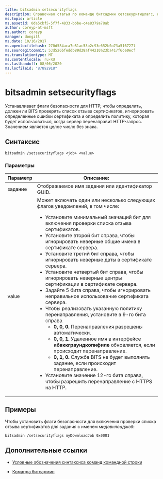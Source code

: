 ```yaml
---
title: bitsadmin setsecurityflags
description: Справочная статья по команде битсадмин сетсекуритифлагс, которая устанавливает флаги безопасности для HTTP, чтобы определить, должен ли BITS проверять список отзыва сертификатов, игнорировать определенные ошибки сертификата и определить политику, которая будет использоваться, когда сервер перенаправит HTTP-запрос.
ms.topic: article
ms.assetid: 0da5cbf5-5f7f-4833-bbbe-c4e8379a78ab
author: coreyp-at-msft
ms.author: coreyp
manager: dongill
ms.date: 10/16/2017
ms.openlocfilehash: 270d584aca7e81ac53b2c93e652b0a73a5167271
ms.sourcegitcommit: 53d526bfeddb89d28af44210a23ba417f6ce0ecf
ms.translationtype: MT
ms.contentlocale: ru-RU
ms.lasthandoff: 08/06/2020
ms.locfileid: "87892918"
---
```

# <a name="bitsadmin-setsecurityflags"></a>bitsadmin setsecurityflags

Устанавливает флаги безопасности для HTTP, чтобы определить, должен ли BITS проверять список отзыва сертификатов, игнорировать определенные ошибки сертификата и определить политику, которая будет использоваться, когда сервер перенаправит HTTP-запрос. Значением является целое число без знака.

## <a name="syntax"></a>Синтаксис

```
bitsadmin /setsecurityflags <job> <value>
```

### <a name="parameters"></a>Параметры

| Параметр | Описание: |
| -------------- | -------------- |
| задание | Отображаемое имя задания или идентификатор GUID. |
| value | Может включать один или несколько следующих флагов уведомлений, в том числе:<ul><li>Установите минимальный значащий бит для включения проверки списка отзыва сертификатов.</li><li>Установите второй бит справа, чтобы игнорировать неверные общие имена в сертификате сервера.</li><li>Установите третий бит справа, чтобы игнорировать неверные даты в сертификате сервера.</li><li>Установите четвертый бит справа, чтобы игнорировать неверные центры сертификации в сертификате сервера.</li><li>Задайте 5 бита справа, чтобы игнорировать неправильное использование сертификата сервера.</li><li>Чтобы реализовать указанную политику перенаправления, установите в 9-го бита справа.<ul><li>**0, 0, 0.** Перенаправления разрешены автоматически.</li><li>**0, 0, 1.** Удаленное имя в интерфейсе **ибаккграундкопифиле** обновляется, если происходит перенаправление.</li><li>**0, 1, 0.** Служба BITS не будет выполнять задание, если происходит перенаправление.</li></ul></li><li>Установите значение 12-го бита справа, чтобы разрешить перенаправление с HTTPS на HTTP.</li></ul> |

## <a name="examples"></a>Примеры

Чтобы установить флаги безопасности для включения проверки списка отзыва сертификатов для задания с именем *мидовнлоаджоб*:

```
bitsadmin /setsecurityflags myDownloadJob 0x0001
```

## <a name="additional-references"></a>Дополнительные ссылки

- [Условные обозначения синтаксиса команд командной строки](command-line-syntax-key.md)

- [Команда битсадмин](bitsadmin.md)
